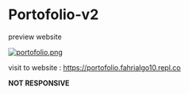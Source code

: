 # Portofolio-v2
preview website

[![portofolio.png](https://i.postimg.cc/SN8KrTNC/portofolio.png)](https://postimg.cc/jLxKqhfS)

visit to website : https://portofolio.fahrialgo10.repl.co

**NOT RESPONSIVE**
